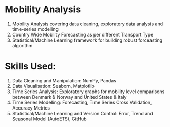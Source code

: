 # Mobility Analysis
1. Mobility Analysis covering data cleaning, exploratory data analysis and time-series modelling
2. Country Wide Mobility Forecasting as per different Transport Type
3. Statistical/Machine Learning framework for building robust forceasting algorithm

# Skills Used:
1. Data Cleaning and Manipulation: NumPy, Pandas
2. Data Visualisation: Seaborn, Matplotlib
3. Time Series Analysis: Exploratory graphs for mobility level comparisons between Denmark & Norway and United States & Italy
4. Time Series Modelling: Forecasting, Time Series Cross Validation, Accuracy Metrics
5. Statistical/Machine Learning and Version Control: Error, Trend and Seasonal Model (AutoETS), GitHub
